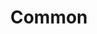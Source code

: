---
title: Common
permalink: /Common
type: Class
subclass-of: /RarityLevel
enumeration-member: true
subclass-chain:
  - https://schema.org/Thing
  - https://schema.org/Intangible
  - https://schema.org/Enumeration
class-comment: |
  The common rarity level. This is the lowest rarity. 
  The next higher rarity is <a href="/Rare" class="context-cs">Rare</a>.
---